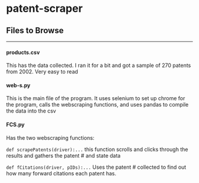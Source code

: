 # patent-scraper

## Files to Browse
--------------------------------------------------------------------------------------------------------------------------

#### products.csv

This has the data collected. I ran it for a bit and got a sample of 270 patents from 2002. 
Very easy to read


#### web-s.py

This is the main file of the program. It uses selenium to set up chrome for the program, calls the webscraping functions, and uses pandas to compile the data into the csv


#### FCS.py

Has the two webscraping functions:

```def scrapePatents(driver):...```
this function scrolls and clicks through the results and gathers the patent # and state data

```def fCitations(driver, pIDs):...```
Uses the patent # collected to find out how many forward citations each patent has.